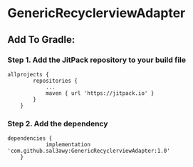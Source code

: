 # GenericRecyclerviewAdapter

## Add To Gradle:

### Step 1. Add the JitPack repository to your build file

```
allprojects {
		repositories {
			...
			maven { url 'https://jitpack.io' }
		}
	}
```

### Step 2. Add the dependency

```
dependencies {
	        implementation 'com.github.sal3awy:GenericRecyclerviewAdapter:1.0'
	}
  ```
